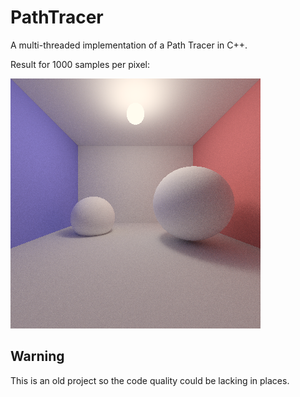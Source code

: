 # PathTracer
A multi-threaded implementation of a Path Tracer in C++. 

Result for 1000 samples per pixel: 

![](result.bmp?raw=true)


## Warning
This is an old project so the code quality could be lacking in places. 
